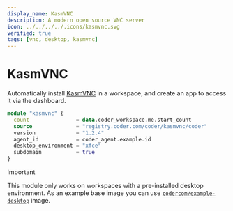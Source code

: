 ```yaml
---
display_name: KasmVNC
description: A modern open source VNC server
icon: ../../../../.icons/kasmvnc.svg
verified: true
tags: [vnc, desktop, kasmvnc]
---
```


# KasmVNC

Automatically install [KasmVNC](https://kasmweb.com/kasmvnc) in a workspace, and create an app to access it via the dashboard.

```tf
module "kasmvnc" {
  count               = data.coder_workspace.me.start_count
  source              = "registry.coder.com/coder/kasmvnc/coder"
  version             = "1.2.4"
  agent_id            = coder_agent.example.id
  desktop_environment = "xfce"
  subdomain           = true
}
```

> [!IMPORTANT]
> This module only works on workspaces with a pre-installed desktop environment. As an example base image you can use [`codercom/example-desktop`](https://hub.docker.com/r/codercom/example-desktop) image.
